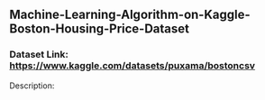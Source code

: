 ## Machine-Learning-Algorithm-on-Kaggle-Boston-Housing-Price-Dataset

### Dataset Link: https://www.kaggle.com/datasets/puxama/bostoncsv

Description:

